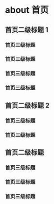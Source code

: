 # about 首页

## 首页二级标题 1

### 首页三级标题
### 首页三级标题
### 首页三级标题
### 首页三级标题

## 首页二级标题 2

### 首页三级标题
### 首页三级标题

## 首页二级标题 

### 首页三级标题
### 首页三级标题
### 首页三级标题

